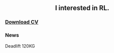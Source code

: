 <!-- ![header](https://capsule-render.vercel.app/api?type=slice&color=auto&height=150&section=header&text=mjkmain&fontSize=70) -->
<div align="center"><h2>
    I interested in RL.
</div>
    
### [Download CV](https://drive.google.com/file/d/1cWfw5EHmEhiHXfahkUbyIyfMTziafo--/view?usp=sharing)

### News
Deadlift 120KG
    
<!--
[2024.04] Our paper *"X-LLaVA: Optimizing Bilingual Large Vision-Language Alignment"* is accepted to **Findings of NAACL 2024**

[2024.01] Our paper *"BOK-VQA: Bilingual Outside Knowledge-based Visual Question Answering via Graph Representation Pretraining"* is accepted to **AAAI2024**.


[Blog](https://mjkmain.github.io)

# 
### Interests

- ### Computer Science
  * NLP
    * NLI
  * CV
  * VQA
  * Multimodal deep learning
  * Mathematical oprimization for Machine learning 

- ### Mathematics 
  * Ill-posed inverse problem
  * Optimize Tikhonov Regularization Parameter
  * Analysis

- ### Programming
  * Python
# 
 ### Internship
    
<div align="center"><strong>
    AAI Lab. 
</div>
    
###
|     *Date*      |         *Type*        |          *Contents*         |   *Details* |
|:-------------:|:-------------------:|:-------------------------:|:----------:|
|  Jul.2021      | Join Lab.         |  Undergraduate Researcher | Join "Applied Artificial Inteligence (AAI) Lab."  Research Topic : NLP, Hanbat Univ. <br>[AAI Lab. SITE](https://sites.google.com/view/aailab) |
|  Jul.2021 ~    | Seminar             | Seminar about AI | Study ML, DL <br>[AAI Lab. Seminar](https://github.com/mjkmain/AAI-Seminar) | 
|  Jul.2021 ~ Aug.2021 | Research Activities | Predict Neuclear risk using Bayesian Network | Work for KAERI(Korea Atomic Energy Research Institute)  |
|  Jan.2022 ~ Apr.2022 | Research Activities |  *Visual Question Answering* | CNU.ICT |
|  Jun.2022 ~ present  | Research Activities |  *Outside Knowledge & Knowledge Base Visual Question Answering* | Hanbat univ. | 
###
  
<div align="center"><strong>
    Institute for Applied Mathematics and Optics
</div>

###
|     *Date*      |         *Type*        |          *Contents*         |   *Details* |
|:-------------:|:-------------------:|:-------------------------:|:----------:|
|  Jan.2021   | Join Lab.          |       Undergraduate Researcher      | Join "Institute for Applied Mathematics and Optics"  Research Topic : Ill-Posed incerse problem, Hanbat Univ.|
| Jan.2021 ~ Apr.2022| Research Activities|  Tikhonov Regularization Research |  Research Topic : Ill-posed inverse problem - Optimize Tikhonov Regularization parameter using Deep Learning|

###
#
### Teaching Experience

|     *Date*      |         *Class*   |        *Details*      | *Professor* |
|:-------------:|:-------------------:|:---------------------:|:------------:|
|Sep.2022 ~ Present | Machine Learning | C.E. 2nd grade class | K.T. Lim |
|Mar.2022 ~ Jun. 2022| Operating System | C.E. 2nd grade class | K.T. Lim|
|Jan.2022      | Artifitial Intelligence Course| AI Intensive Training Course| K.T.Lim, H.E.Jang|
|Sep.2021~Dec.2021| Deep Learning    |  C.E. 4th grade class | K.T.Lim |
|Mar.2021~Jun.2021| Math Clinic |Math Tutor| Dept. Basic of science|
    
    
    
# 
### Competitions
* AI-spark challenge : object detection (43/225, top 19%), [Team name : "AAIM", Leader]  
    http://aifactory.space/competition/leaderboard/1946
* DACON : NLI (23/467, top 4.9%), [Team name : "교수님GPU사주세요", Leader]  
    https://dacon.io/competitions/official/235875/leaderboard
    
 
    
###
### :trophy: Awards
  * 🥉 Won the third prize at 39th University Students Contest of Mathematics Part II (제 39회 대학생 수학 경시대회 II분야 동상)
    - [제 39회 대수경](https://www.kms.or.kr/board/list.html?num=15055&start=0&sort=top%20desc,%20reg_dt%20desc&code=conf11&tcode=&key=&keyword=)
    - [수상자 명단](https://www.kms.or.kr/inc/attach_download.php?r_name=3537553923_277c5c66_2EBB684EC95BC+EC8898EC8381EC9E90_EAB3B5ECA780EC9AA9.pdf&f_name=2%EB%B6%84%EC%95%BC+%EC%88%98%EC%83%81%EC%9E%90_%EA%B3%B5%EC%A7%80%EC%9A%A9.pdf)
    
  * 🥇 Won The Most Excellence prize at the University Student competition of Big Data Analysis 
    - link : http://m.thesegye.com/news/newsview.php?ncode=1065609379170316
   
  * 소프트웨어 중심대학 주관 공동 AI 경진대회 장려상
    
###
# 
    
### Scholarshpis
|     *Date*      |   *name*          |   *Details*      | 
|:-------------:|:-------------------:|:------------------:|
| Fall 2020   |  Senior Scholarship | Hanbat university |
| Spring 2021    |  Senior Scholarship | Hanbat university |
| Fall 2021    |  Senior Scholarship | Hanbat university |
| Spring 2022    |  Senior Scholarship | Hanbat university |
| Spring 2022    | Presidential Science Scholarship <br>(대통령 과학 장학금)| Korea Student Aid Foundation [Link](https://www.news1.kr/articles/?4727983)|


### 📬 Contact

mjkmain20@gmail.com
###
###

###
### Grade
### _Take 114.5 credits, GPA : 4.43/4.5 &nbsp;&nbsp;  (Major 4.48/4.5)_

|    *Semester*  |      *Spring*         |       *Summer*     |       *Fall*      |       *Winter*       |      
|:-------------:|:-------------------:|:-------------------:|:-------------------:|:-------------------:|
|    *1st year*    | ![Grade](https://img.shields.io/badge/grade-4.36%2F4.5-blue)| ![Grade](https://img.shields.io/badge/grade-4.5%2F4.5-blue)| ![Grade](https://img.shields.io/badge/grade-4.38%2F4.5-blue)| - |
|    *2nd year*    | ![Grade](https://img.shields.io/badge/grade-4.5%2F4.5-blue) | - | ![Grade](https://img.shields.io/badge/grade-4.5%2F4.5-blue)| - |
|    *3rd year*    |![Grade](https://img.shields.io/badge/grade-4.5%2F4.5-blue) | - | ![Grade](https://img.shields.io/badge/grade-4.41%2F4.5-blue) | - |
|    *4th year*    |

# 
[![Hits](https://hits.seeyoufarm.com/api/count/incr/badge.svg?url=https%3A%2F%2Fgithub.com%2Fmjkmain&count_bg=%2379C83D&title_bg=%23555555&icon=&icon_color=%23E7E7E7&title=hits&edge_flat=false)](https://hits.seeyoufarm.com)

![Anurag's github stats](https://github-readme-stats.vercel.app/api?username=mjkmain&layout=compact&theme=tokyonight) 
    
-->
